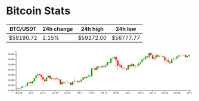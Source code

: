 # Bitcoin Stats

BTC/USDT|24h change|24h high|24h low|
|---|---|---|---|
|$59190.72|2.15%|$59272.00|$56777.77|

<img src="./chart.svg">
